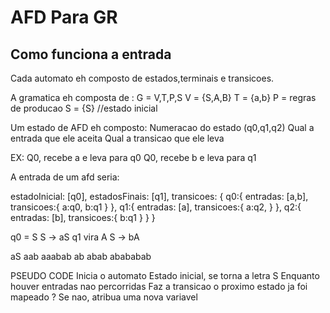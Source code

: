 # AFD Para GR

## Como funciona a entrada

Cada automato eh composto de estados,terminais e transicoes.

A gramatica eh composta de :
G = V,T,P,S
  V = {S,A,B}
  T = {a,b}
  P = regras de producao
  S = {S} //estado inicial


Um estado de AFD eh composto:
Numeracao do estado (q0,q1,q2)
Qual a entrada que ele aceita
Qual a transicao que ele leva

EX:
Q0, recebe a e leva para q0
Q0, recebe b e leva para q1

A entrada de um afd seria:


estadoInicial: [q0],
estadosFinais: [q1],
transicoes: {
  q0:{
    entradas: [a,b],
    transicoes:{
      a:q0,
      b:q1
    }
  },
  q1:{
    entradas: [a],
    transicoes:{
      a:q2,
    }
  },
  q2:{
    entradas: [b],
    transicoes:{
      b:q1
    }
  }
}

q0 = S
S -> aS
q1 vira A
S -> bA

aS
aab
aaabab
ab
abab
abababab


PSEUDO CODE
Inicia o automato
Estado inicial, se torna a letra S
Enquanto houver entradas nao percorridas
  Faz a transicao
  o proximo estado ja foi mapeado ?
    Se nao, atribua uma nova variavel